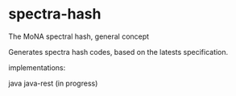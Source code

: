 # spectra-hash
The MoNA spectral hash, general concept

Generates spectra hash codes, based on the latests specification.

implementations:

java
java-rest (in progress)
